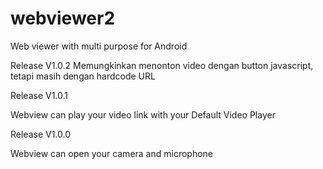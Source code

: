 # webviewer2

Web viewer with multi purpose for Android

Release V1.0.2
Memungkinkan menonton video dengan button javascript, tetapi masih dengan hardcode URL 

Release V1.0.1

Webview can play your video link with your Default Video Player

Release V1.0.0

Webview can open your camera and microphone
